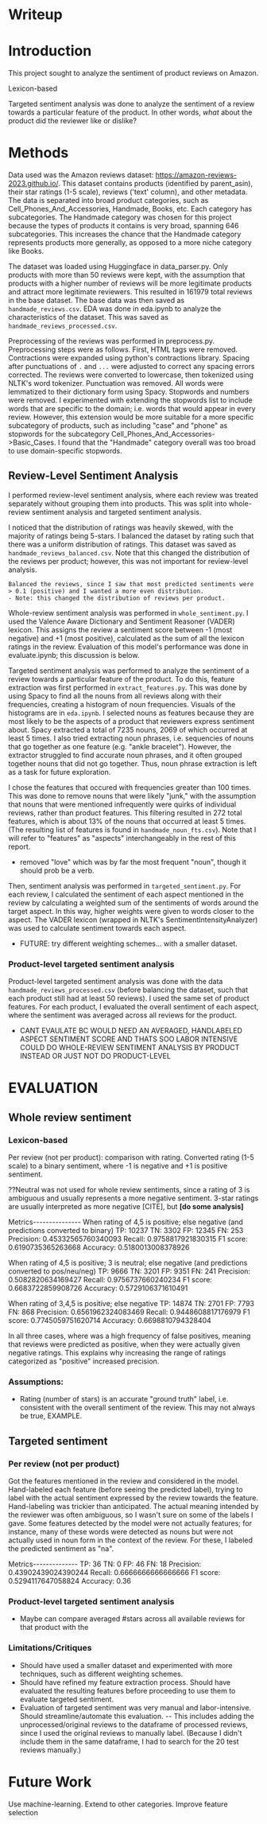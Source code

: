 # Writeup
# Introduction
This project sought to analyze the sentiment of product reviews on Amazon.

Lexicon-based

Targeted sentiment analysis was done to analyze the sentiment of a review towards a particular feature of the product. In other words, *what* about the product did the reviewer like or dislike?

# Methods 
Data used was the Amazon reviews dataset: https://amazon-reviews-2023.github.io/. This dataset contains products (identified by parent_asin), their star ratings (1-5 scale), reviews ('text' column), and other metadata. The data is separated into broad product categories, such as Cell_Phones_And_Accessories, Handmade, Books, etc. Each category has subcategories. The Handmade category was chosen for this project because the types of products it contains is very broad, spanning 646 subcategories. This increases the chance that the Handmade category represents products more generally, as opposed to a more niche category like Books.

The dataset was loaded using Huggingface in data_parser.py. Only products with more than 50 reviews were kept, with the assumption that products with a higher number of reviews will be more legitimate products and attract more legitimate reviewers. This resulted in 161979 total reviews in the base dataset. The base data was then saved as `handmade_reviews.csv`. EDA was done in eda.ipynb to analyze the characteristics of the dataset. This was saved as `handmade_reviews_processed.csv`.

Preprocessing of the reviews was performed in preprocess.py. Preprocessing steps were as follows. First, HTML tags were removed. Contractions were expanded using python's contractions library. Spacing after punctuations of `.` and `...` were adjusted to correct any spacing errors corrected. The reviews were converted to lowercase, then tokenized using NLTK's word tokenizer. Punctuation was removed. All words were lemmatized to their dictionary form using Spacy. Stopwords and numbers were removed. I experimented with extending the stopwords list to include words that are specific to the domain; i.e. words that would appear in every review. However, this extension would be more suitable for a more specific subcategory of products, such as including "case" and "phone" as stopwords for the subcategory Cell_Phones_And_Accessories->Basic_Cases. I found that the "Handmade" category overall was too broad to use domain-specific stopwords.

## Review-Level Sentiment Analysis
I performed review-level sentiment analysis, where each review was treated separately without grouping them into products. This was split into whole-review sentiment analysis and targeted sentiment analysis.

I noticed that the distribution of ratings was heavily skewed, with the majority of ratings being 5-stars. I balanced the dataset by rating such that there was a uniform distribution of ratings. This dataset was saved as `handmade_reviews_balanced.csv`. Note that this changed the distribution of the reviews per product; however, this was not important for review-level analysis.

    Balanced the reviews, since I saw that most predicted sentiments were > 0.1 (positive) and I wanted a more even distribution.
    - Note: this changed the distribution of reviews per product.

Whole-review sentiment analysis was performed in `whole_sentiment.py`. I used the Valence Aware Dictionary and Sentiment Reasoner (VADER) lexicon. This assigns the review a sentiment score between -1 (most negative) and +1 (most positive), calculated as the sum of all the lexicon ratings in the review. Evaluation of this model's performance was done in evaluate.ipynb; this discussion is below.

Targeted sentiment analysis was performed to analyze the sentiment of a review towards a particular feature of the product. To do this, feature extraction was first performed in `extract_features.py`. This was done by using Spacy to find all the nouns from all reviews along with their frequencies, creating a histogram of noun frequencies. Visuals of the histograms are in `eda.ipynb`. I selected nouns as features because they are most likely to be the aspects of a product that reviewers express sentiment about. Spacy extracted a total of 7235 nouns, 2069 of which occurred at least 5 times.
I also tried extracting noun phrases, i.e. sequencies of nouns that go together as one feature (e.g. "ankle bracelet"). However, the extractor struggled to find accurate noun phrases, and it often grouped together nouns that did not go together. Thus, noun phrase extraction is left as a task for future exploration.

I chose the features that occured with frequencies greater than 100 times. This was done to remove nouns that were likely "junk," with the assumption that nouns that were mentioned infrequently were quirks of individual reviews, rather than product features. This filtering resulted in 272 total features, which is about 13% of the nouns that occurred at least 5 times.
(The resulting list of features is found in `handmade_noun_fts.csv`).
Note that I will refer to "features" as "aspects" interchangeably in the rest of this report.
- removed "love" which was by far the most frequent "noun", though it should prob be a verb. 

Then, sentiment analysis was performed in `targeted_sentiment.py`. For each review, I calculated the sentiment of each aspect mentioned in the review by calculating a weighted sum of the sentiments of words around the target aspect. In this way, higher weights were given to words closer to the aspect. The VADER lexicon (wrapped in NLTK's SentimentIntensityAnalyzer) was used to calculate sentiment towards each aspect.
- FUTURE: try different weighting schemes... with a smaller dataset.

### Product-level targeted sentiment analysis
Product-level targeted sentiment analysis was done with the data `handmade_reviews_processed.csv` (before balancing the dataset, such that each product still had at least 50 reviews). I used the same set of product features. For each product, I evaluated the overall sentiment of each aspect, where the sentiment was averaged across all reviews for the product.
- CANT EVAULATE BC WOULD NEED AN AVERAGED, HANDLABELED ASPECT SENTIMENT SCORE AND THATS SOO LABOR INTENSIVE
COULD DO WHOLE-REVIEW SENTIMENT ANALYSIS BY PRODUCT INSTEAD
OR JUST NOT DO PRODUCT-LEVEL

# EVALUATION

## Whole review sentiment 
### Lexicon-based
Per review (not per product): comparison with rating.
Converted rating (1-5 scale) to a binary sentiment, where -1 is negative and +1 is positive sentiment. 

??Neutral was not used for whole review sentiments, since a rating of 3 is ambiguous and usually represents a more negative sentiment. 3-star ratings are usually interpreted as more negative [CITE], but __[do some analysis]__

Metrics---------------
When rating of 4,5 is positive; else negative (and predictions converted to binary)
TP:  10237
TN:  3302
FP:  12345
FN:  253
Precision:  0.45332565760340093
Recall:  0.9758817921830315
F1 score:  0.6190735365263668
Accuracy:  0.5180013008378926

When rating of 4,5 is positive; 3 is neutral; else negative (and predictions converted to pos/neu/neg)
TP:  9666
TN:  3201
FP:  9351
FN:  241
Precision:  0.5082820634169427
Recall:  0.9756737660240234
F1 score:  0.6683722859908726
Accuracy:  0.5729106371610491

When rating of 3,4,5 is positive; else negative
TP:  14874
TN:  2701
FP:  7793
FN:  868
Precision:  0.6561962324083469
Recall:  0.9448608817176979
F1 score:  0.7745059751620714
Accuracy:  0.6698810794328404

In all three cases, where was a high frequency of false positives, meaning that reviews were predicted as positive, when they were actually given negative ratings. This explains why increasing the range of ratings categorized as "positive" increased precision.

### Assumptions:
- Rating (number of stars) is an accurate "ground truth" label, i.e. consistent with the overall sentiment of the review. This may not always be true, EXAMPLE.


## Targeted sentiment
### Per review (not per product)

Got the features mentioned in the review and considered in the model. Hand-labeled each feature (before seeing the predicted label), trying to label with the actual sentiment expressed by the review towards the feature. 
Hand-labeling was trickier than anticipated. The actual meaning intended by the reviewer was often ambiguous, so I wasn't sure on some of the labels I gave. 
Some features detected by the model were not actually features; for instance, many of these words were detected as nouns but were not actually used in noun form in the context of the review. For these, I labeled the predicted sentiment as "na".

Metrics--------------
TP:  36
TN:  0
FP:  46
FN:  18
Precision:  0.43902439024390244
Recall:  0.6666666666666666
F1 score:  0.5294117647058824
Accuracy:  0.36

### Product-level targeted sentiment analysis
- Maybe can compare averaged #stars across all available reviews for that product with the 

### Limitations/Critiques
- Should have used a smaller dataset and experimented with more techniques, such as different weighting schemes.
- Should have refined my feature extraction process. Should have evaluated the resulting features before proceeding to use them to evaluate targeted sentiment.
- Evaluation of targeted sentiment was very manual and labor-intensive. Should streamline/automate this evaluation. 
-- This includes adding the unprocessed/original reviews to the dataframe of processed reviews, since I used the original reviews to manually label. (Because I didn't include them in the same dataframe, I had to search for the 20 test reviews manually.)


# Future Work
Use machine-learning.
Extend to other categories.
Improve feature selection
